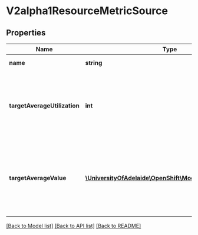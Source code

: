 # V2alpha1ResourceMetricSource

## Properties
Name | Type | Description | Notes
------------ | ------------- | ------------- | -------------
**name** | **string** | name is the name of the resource in question. | 
**targetAverageUtilization** | **int** | targetAverageUtilization is the target value of the average of the resource metric across all relevant pods, represented as a percentage of the requested value of the resource for the pods. | [optional] 
**targetAverageValue** | [**\UniversityOfAdelaide\OpenShift\Model\ResourceQuantity**](ResourceQuantity.md) | targetAverageValue is the the target value of the average of the resource metric across all relevant pods, as a raw value (instead of as a percentage of the request), similar to the \&quot;pods\&quot; metric source type. | [optional] 

[[Back to Model list]](../README.md#documentation-for-models) [[Back to API list]](../README.md#documentation-for-api-endpoints) [[Back to README]](../README.md)


